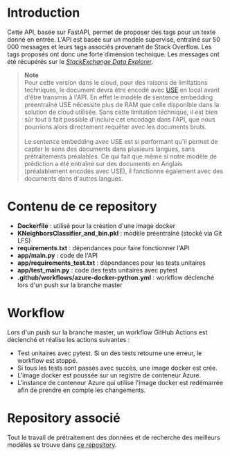 # **Introduction**
Cette API, basée sur FastAPI, permet de proposer des tags pour un texte donné en entrée. L'API est basée sur un modèle supervisé, entraîné sur 50 000 messages et leurs tags associés provenant de Stack Overflow. Les tags proposés ont donc une forte dimension technique. Les messages ont été récupérés sur le [*StackExchange Data Explorer*](https://data.stackexchange.com/stackoverflow/query/new).
> **Note**<br>
Pour cette version dans le cloud, pour des raisons de limitations techniques, le document devra être encodé avec [USE](https://tfhub.dev/google/universal-sentence-encoder/4) en local avant d'être transmis à l'API. En effet le modèle de sentence embedding préentraîné USE nécessite plus de RAM que celle disponible dans la solution de cloud utilisée. Sans cette limitation technique, il est bien sûr tout à fait possible d'inclure cet encodage dans l'API, que nous pourrions alors directement requêter avec les documents bruts.
<br><br>
Le sentence embedding avec USE est si performant qu'il permet de capter le sens des documents dans plusieurs langues, sans prétraitements préalables. Ce qui fait que même si notre modèle de prédiction a été entraîné sur des documents en Anglais (préalablement encodés avec USE), il fonctionne également avec des documents dans d'autres langues.

# **Contenu de ce repository**
- **Dockerfile** : utilisé pour la création d'une image docker
- **KNeighborsClassifier_and_bin.pkl** : modèle préentraîné (stocké via Git LFS)
- **requirements.txt** : dépendances pour faire fonctionner l'API
- **app/main.py** : code de l'API
- **app/requirements_test.txt** : dépendances pour les tests unitaires
- **app/test_main.py** : code des tests unitaires avec pytest
- **.github/workflows/azure-docker-python.yml** : workflow déclenché lors d'un push sur la branche master

# **Workflow**
Lors d'un push sur la branche master, un workflow GitHub Actions est déclenché et réalise les actions suivantes : 
- Test unitaires avec pytest. Si un des tests retourne une erreur, le workflow est stoppé.
- Si tous les tests sont passés avec succès, une image docker est crée.
- L'image docker est poussée sur un registre de conteneur Azure.
- L'instance de conteneur Azure qui utilise l'image docker est redémarrée afin de prendre en compte les changements.

# **Repository associé**
Tout le travail de prétraitement des données et de recherche des meilleurs modèles se trouve dans [ce repository](https://github.com/BiGHeaDMaX/Suggestion-automatique-de-mots-cles).
